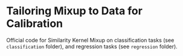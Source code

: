# Tailoring Mixup to Data for Calibration

Official code for Similarity Kernel Mixup on classification tasks (see `classification` folder), and regression tasks (see `regression` folder).
